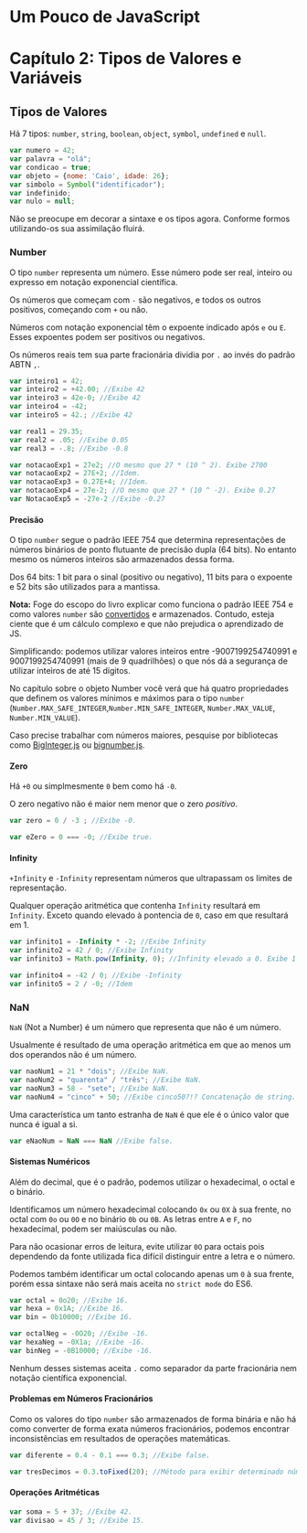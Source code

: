 # Um Pouco de JavaScript
# Capítulo 2: Tipos de Valores e Variáveis

## Tipos de Valores

Há 7 tipos: `number`, `string`, `boolean`, `object`, `symbol`, `undefined` e `null`.

```js
var numero = 42;
var palavra = "olá";
var condicao = true;
var objeto = {nome: 'Caio', idade: 26};
var simbolo = Symbol("identificador");
var indefinido;
var nulo = null;
```

Não se preocupe em decorar a sintaxe e os tipos agora. Conforme formos utilizando-os sua assimilação fluirá.

### Number

O tipo `number` representa um número. Esse número pode ser real, inteiro ou expresso em notação exponencial científica.

Os números que começam com `-` são negativos, e todos os outros positivos, começando com `+` ou não.

Números com notação exponencial têm o expoente indicado após `e` ou `E`. Esses expoentes podem ser positivos ou negativos.

Os números reais tem sua parte fracionária dividia por `.` ao invés do padrão ABTN `,`.

```js
var inteiro1 = 42;
var inteiro2 = +42.00; //Exibe 42
var inteiro3 = 42e-0; //Exibe 42
var inteiro4 = -42;
var inteiro5 = 42.; //Exibe 42

var real1 = 29.35; 
var real2 = .05; //Exibe 0.05
var real3 = -.8; //Exibe -0.8

var notacaoExp1 = 27e2; //O mesmo que 27 * (10 ^ 2). Exibe 2700
var notacaoExp2 = 27E+2; //Idem.
var notacaoExp3 = 0.27E+4; //Idem.
var notacaoExp4 = 27e-2; //O mesmo que 27 * (10 ^ -2). Exibe 0.27
var NotacaoExp5 = -27e-2 //Exibe -0.27
```

#### Precisão

O tipo `number` segue o padrão IEEE 754 que determina representações de números binários de ponto flutuante de precisão dupla (64 bits). No entanto mesmo os números inteiros são armazenados dessa forma.

Dos 64 bits: 1 bit para o sinal (positivo ou negativo), 11 bits para o expoente e 52 bits são utilizados para a mantissa.

**Nota:** Foge do escopo do livro explicar como funciona o padrão IEEE 754 e como valores `number` são [convertidos](http://www.h-schmidt.net/FloatConverter/IEEE754.html) e armazenados. Contudo, esteja ciente que é um cálculo complexo e que não prejudica o aprendizado de JS.

Simplificando: podemos utilizar valores inteiros entre -9007199254740991 e 9007199254740991 (mais de 9 quadrilhões) o que nós dá a segurança de utilizar inteiros de até 15 dígitos. 

No capítulo sobre o objeto Number você verá que há quatro propriedades que definem os valores mínimos e máximos para o tipo `number` (`Number.MAX_SAFE_INTEGER`,`Number.MIN_SAFE_INTEGER`, `Number.MAX_VALUE`, `Number.MIN_VALUE`).

Caso precise trabalhar com números maiores, pesquise por bibliotecas como [BigInteger.js](https://github.com/peterolson/BigInteger.js) ou [bignumber.js](https://github.com/MikeMcl/bignumber.js).

#### Zero

Há `+0` ou simplmesmente `0` bem como há `-0`. 

O zero negativo não é maior nem menor que o zero *positivo*. 

```js
var zero = 0 / -3 ; //Exibe -0.

var eZero = 0 === -0; //Exibe true.
```

#### Infinity

`+Infinity` e `-Infinity` representam números que ultrapassam os limites de representação. 

Qualquer operação aritmética que contenha `Infinity` resultará em `Infinity`. Exceto quando elevado à pontencia de `0`, caso em que resultará em 1.

```js
var infinito1 = -Infinity * -2; //Exibe Infinity
var infinito2 = 42 / 0; //Exibe Infinity
var infinito3 = Math.pow(Infinity, 0); //Infinity elevado a 0. Exibe 1

var infinito4 = -42 / 0; //Exibe -Infinity
var infinito5 = 2 / -0; //Idem
```

### NaN

`NaN` (Not a Number) é um número que representa que não é um número. 

Usualmente é resultado de uma operação aritmética em que ao menos um dos operandos não é um número.

```js
var naoNum1 = 21 * "dois"; //Exibe NaN.
var naoNum2 = "quarenta" / "três"; //Exibe NaN.
var naoNum3 = 58 - "sete"; //Exibe NaN.
var naoNum4 = "cinco" + 50; //Exibe cinco50?!? Concatenação de string. Explicarei na próxima seção!
```
Uma característica um tanto estranha de `NaN` é que ele é o único valor que nunca é igual a si.

```js
var eNaoNum = NaN === NaN //Exibe false.
```

#### Sistemas Numéricos

Além do decimal, que é o padrão, podemos utilizar o hexadecimal, o octal e o binário. 

Identificamos um número hexadecimal colocando `0x` ou `0X` à sua frente, no octal com `0o` ou `0O` e no binário `0b` ou `0B`. As letras entre `A` e `F`, no hexadecimal, podem ser maiúsculas ou não.

Para não ocasionar erros de leitura, evite utilizar `0O` para octais pois dependendo da fonte utilizada fica  difícil distinguir entre a letra e o número.

Podemos também identificar um octal colocando apenas um `0` à sua frente, porém essa sintaxe não será mais aceita no `strict mode` do ES6.

```js
var octal = 0o20; //Exibe 16.
var hexa = 0x1A; //Exibe 16.
var bin = 0b10000; //Exibe 16.

var octalNeg = -0O20; //Exibe -16.
var hexaNeg = -0X1a; //Exibe -16.
var binNeg = -0B10000; //Exibe -16.
```

Nenhum desses sistemas aceita `.` como separador da parte fracionária nem notação científica exponencial.


#### Problemas em Números Fracionários

Como os valores do tipo `number` são armazenados de forma binária e não há como converter de forma exata números fracionários, podemos encontrar inconsistências em resultados de operações matemáticas.

```js
var diferente = 0.4 - 0.1 === 0.3; //Exibe false.

var tresDecimos = 0.3.toFixed(20); //Método para exibir determinado número de casas decimais em string. Exibe "0.29999999999999998890".
```


#### Operações Aritméticas

```js
var soma = 5 + 37; //Exibe 42.
var divisao = 45 / 3; //Exibe 15.
```
